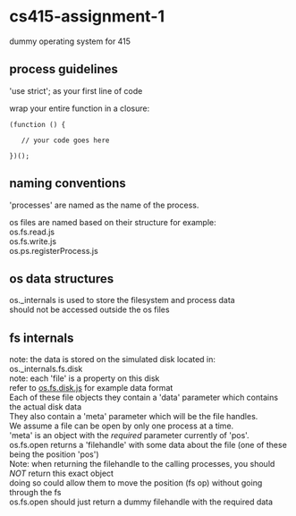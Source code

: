 # cs415-assignment-1
dummy operating system for 415   

## process guidelines   
'use strict'; as your first line of code   
 
wrap your entire function in a closure:   
 ```
(function () {   

    // your code goes here      

})();   
```

## naming conventions    
'processes' are named as the name of the process.   

os files are named based on their structure for example:   
os.fs.read.js   
os.fs.write.js   
os.ps.registerProcess.js   

## os data structures   
os._internals is used to store the filesystem and process data   
should not be accessed outside the os files   

## fs internals   
note: the data is stored on the simulated disk located in:      
os._internals.fs.disk     
note: each 'file' is a property on this disk     
refer to [os.fs.disk.js](os/os.fs.disk.js) for example data format     
Each of these file objects they contain a 'data' parameter which contains the actual disk data     
They also contain a 'meta' parameter which will be the file handles.     
We assume a file can be open by only one process at a time.     
'meta' is an object with the *required* parameter currently of 'pos'.     
os.fs.open returns a 'filehandle' with some data about the file (one of these being the position 'pos')      
Note: when returning the filehandle to the calling processes, you should *NOT* return this exact object      
doing so could allow them to move the position (fs op) without going through the fs    
os.fs.open should just return a dummy filehandle with the required data    
